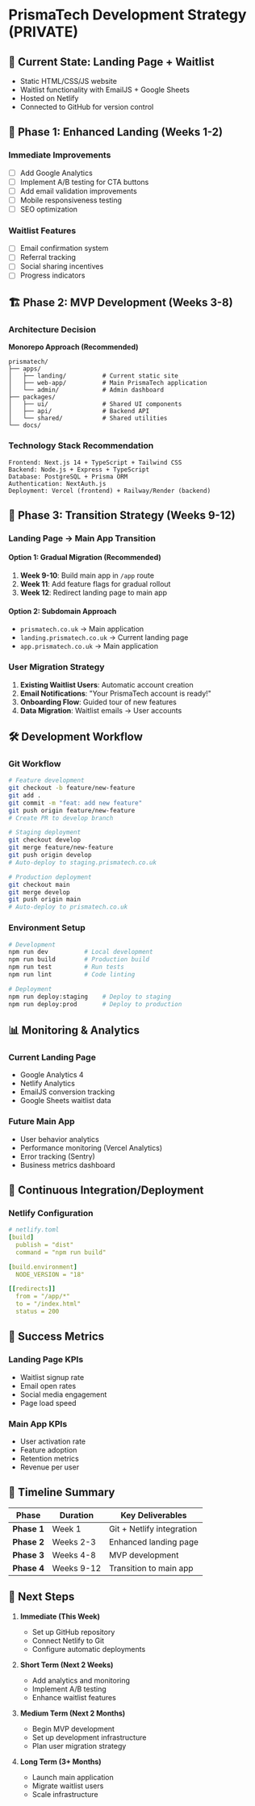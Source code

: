 # PrismaTech Development Strategy (PRIVATE)

## 🎯 **Current State: Landing Page + Waitlist**
- Static HTML/CSS/JS website
- Waitlist functionality with EmailJS + Google Sheets
- Hosted on Netlify
- Connected to GitHub for version control

## 🚀 **Phase 1: Enhanced Landing (Weeks 1-2)**

### **Immediate Improvements**
- [ ] Add Google Analytics
- [ ] Implement A/B testing for CTA buttons
- [ ] Add email validation improvements
- [ ] Mobile responsiveness testing
- [ ] SEO optimization

### **Waitlist Features**
- [ ] Email confirmation system
- [ ] Referral tracking
- [ ] Social sharing incentives
- [ ] Progress indicators

## 🏗️ **Phase 2: MVP Development (Weeks 3-8)**

### **Architecture Decision**
**Monorepo Approach (Recommended)**
```
prismatech/
├── apps/
│   ├── landing/          # Current static site
│   ├── web-app/          # Main PrismaTech application
│   └── admin/            # Admin dashboard
├── packages/
│   ├── ui/               # Shared UI components
│   ├── api/              # Backend API
│   └── shared/           # Shared utilities
└── docs/
```

### **Technology Stack Recommendation**
```
Frontend: Next.js 14 + TypeScript + Tailwind CSS
Backend: Node.js + Express + TypeScript
Database: PostgreSQL + Prisma ORM
Authentication: NextAuth.js
Deployment: Vercel (frontend) + Railway/Render (backend)
```

## 🎯 **Phase 3: Transition Strategy (Weeks 9-12)**

### **Landing Page → Main App Transition**

#### **Option 1: Gradual Migration (Recommended)**
1. **Week 9-10**: Build main app in `/app` route
2. **Week 11**: Add feature flags for gradual rollout
3. **Week 12**: Redirect landing page to main app

#### **Option 2: Subdomain Approach**
- `prismatech.co.uk` → Main application
- `landing.prismatech.co.uk` → Current landing page
- `app.prismatech.co.uk` → Main application

### **User Migration Strategy**
1. **Existing Waitlist Users**: Automatic account creation
2. **Email Notifications**: "Your PrismaTech account is ready!"
3. **Onboarding Flow**: Guided tour of new features
4. **Data Migration**: Waitlist emails → User accounts

## 🛠️ **Development Workflow**

### **Git Workflow**
```bash
# Feature development
git checkout -b feature/new-feature
git add .
git commit -m "feat: add new feature"
git push origin feature/new-feature
# Create PR to develop branch

# Staging deployment
git checkout develop
git merge feature/new-feature
git push origin develop
# Auto-deploy to staging.prismatech.co.uk

# Production deployment
git checkout main
git merge develop
git push origin main
# Auto-deploy to prismatech.co.uk
```

### **Environment Setup**
```bash
# Development
npm run dev          # Local development
npm run build        # Production build
npm run test         # Run tests
npm run lint         # Code linting

# Deployment
npm run deploy:staging    # Deploy to staging
npm run deploy:prod       # Deploy to production
```

## 📊 **Monitoring & Analytics**

### **Current Landing Page**
- Google Analytics 4
- Netlify Analytics
- EmailJS conversion tracking
- Google Sheets waitlist data

### **Future Main App**
- User behavior analytics
- Performance monitoring (Vercel Analytics)
- Error tracking (Sentry)
- Business metrics dashboard

## 🔄 **Continuous Integration/Deployment**

### **Netlify Configuration**
```yaml
# netlify.toml
[build]
  publish = "dist"
  command = "npm run build"

[build.environment]
  NODE_VERSION = "18"

[[redirects]]
  from = "/app/*"
  to = "/index.html"
  status = 200
```

## 🎯 **Success Metrics**

### **Landing Page KPIs**
- Waitlist signup rate
- Email open rates
- Social media engagement
- Page load speed

### **Main App KPIs**
- User activation rate
- Feature adoption
- Retention metrics
- Revenue per user

## 📅 **Timeline Summary**

| Phase | Duration | Key Deliverables |
|-------|----------|------------------|
| **Phase 1** | Week 1 | Git + Netlify integration |
| **Phase 2** | Weeks 2-3 | Enhanced landing page |
| **Phase 3** | Weeks 4-8 | MVP development |
| **Phase 4** | Weeks 9-12 | Transition to main app |

## 🚀 **Next Steps**

1. **Immediate (This Week)**
   - Set up GitHub repository
   - Connect Netlify to Git
   - Configure automatic deployments

2. **Short Term (Next 2 Weeks)**
   - Add analytics and monitoring
   - Implement A/B testing
   - Enhance waitlist features

3. **Medium Term (Next 2 Months)**
   - Begin MVP development
   - Set up development infrastructure
   - Plan user migration strategy

4. **Long Term (3+ Months)**
   - Launch main application
   - Migrate waitlist users
   - Scale infrastructure
